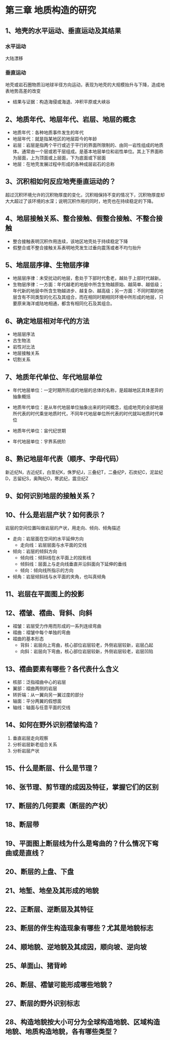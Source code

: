 # 第三章 地质构造的研究

## 1、地壳的水平运动、垂直运动及其结果

### 水平运动

大陆漂移

### 垂直运动

地壳或岩石圈物质沿地球半径方向运动，表现为地壳的大规模抬升与下降，造成地表地势高差的改变

- 结果与证据：构造海侵或海退、冲积平原或大峡谷

## 2、地质年代、地层年代、岩层、地层的概念

- 地质年代：各种地质事件发生的年代
- 地层年代：就是指某地区的地层距今的年龄
- 岩层：岩层是指两个平行或近于平行的界面所限制的、由同一岩性组成的地质体。通常由一个层或若干层组成。是基本地层单位和岩性单位。其上下界面称为层面，上为顶面或上层面，下为底面或下层面
- 地层：在地壳发展过程中形成的各种成层岩石的总称

## 3、沉积相如何反应地壳垂直运动的？

超过沉积环境允许的沉积物厚度的变化，沉积相保持不变的情况下，沉积物厚度却大大超过了该环境的水深；说明沉积作用的同时，地壳也在持续稳定的下降。

## 4、地层接触关系、整合接触、假整合接触、不整合接触

- 整合接触表明沉积作用连续，该地区地壳处于持续稳定下降
- 假整合或不整合接触关系表明地壳发生过垂向震荡或者不均匀抬升

## 5、地层层序律、生物层序律

- 地层层序律：未受扰动的地层，愈处于下部时代愈老，越处于上部时代越新。
- 生物层序律：一方面：年代越老的地层中所含生物越原始、越简单、越低级；年代新的地层中所含生物越进步、越复杂、越高级；另一方面：不同时期的地层含有不同类型的化石及其组合，而在相同时期相同环境中所形成的地层，只要原来海洋或陆地相通，都含有相同化石及其组合。  

## 6、确定地层相对年代的方法

- 地层层序法
- 古生物法
- 岩性对比法
- 地层接触关系
- 切割关系

## 7、地质年代单位、年代地层单位

- 年代地层单位：一定时期所形成的地层的总体的名称，是超越地区具体差异的抽象概括
- 地质年代单位：是从年代地层单位抽象出来的时间概念，组成地壳的全部地层所代表的时代乘坐地质时代，不同年代地层单位所代表的时代就叫地质时代单位

- 地质年代单位：宙代纪世期
- 年代地层单位：宇界系统阶

## 8、熟记地层年代表（顺序、字母代码）

新近纪N，古近纪E，白垩纪K，侏罗纪J，三叠纪T，二叠纪P，石炭纪C，泥盆纪D，志留纪S，奥陶纪O，寒武纪，震旦纪Z

## 9、如何识别地层的接触关系？

## 10、什么是岩层产状？如何表示？

岩层的空间位置叫做岩层的产状，用走向、倾向、倾角描述

- 走向：岩层面在空间的水平延伸方向
  - 走向线：岩层层面与水平面的交线
- 倾向：岩层的倾斜方向
  - 倾向线：倾斜线在水平面上的投影线
  - 倾斜线：层面上与走向线垂直并沿斜面向下延伸的垂线
  - 倾向：倾向线所指示的方向
- 倾角：岩层倾斜线与水平面的夹角，也叫真倾角

## 11、岩层在平面图上的投影

## 12、褶皱、褶曲、背斜、向斜

- 褶皱：岩层受力作用而形成的一系列连续弯曲
- 褶曲：褶皱中每个单独的弯曲
- 褶曲的基本形态
  - 背斜：岩层向上弯曲，核心部位岩层较老，外侧岩层较新，岩层凸起
  - 向斜：岩层向下弯曲，核心部位岩层较新，外侧岩层较老，岩层凹陷

## 13、褶曲要素有哪些？各代表什么含义

- 核部：泛指褶曲中心的岩层
- 翼部：褶曲两侧的岩层
- 转折端：从一翼向另一翼过度的部分
- 轴面：平分两翼的假想面
- 轴线：轴面与任意平面的交线

## 14、如何在野外识别褶皱构造？

1. 垂直岩层走向观察
2. 分析岩层新老组合关系
3. 分析岩层产状

## 15、什么是断层、什么是节理？

## 16、张节理、剪节理的成因及特征，掌握它们的区别

## 17、断层的几何要素（断层的产状）

## 18、断层带

## 19、平面图上断层线为什么是弯曲的？什么情况下弯曲或是直线？

## 20、断层的上盘、下盘

## 21、地堑、地垒及其形成的地貌

## 22、正断层、逆断层及其特征

## 23、断层的伴生构造现象有哪些？尤其是地貌标志

## 24、顺地貌、逆地貌及其成因，顺向坡、逆向坡

## 25、单面山、猪背岭

## 26、断层、褶皱可能形成哪些地貌？

## 27、断层的野外识别标志

## 28、构造地貌按大小可分为全球构造地貌、区域构造地貌、地质构造地貌，各有哪些类型？
